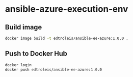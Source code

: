 # ansible-azure-execution-env

## Build image
``` bash
docker image build -t edtroleis/ansible-ee-azure:1.0.0 .
```

## Push  to Docker Hub
``` bash
docker login
docker push edtroleis/ansible-ee-azure:1.0.0
```
